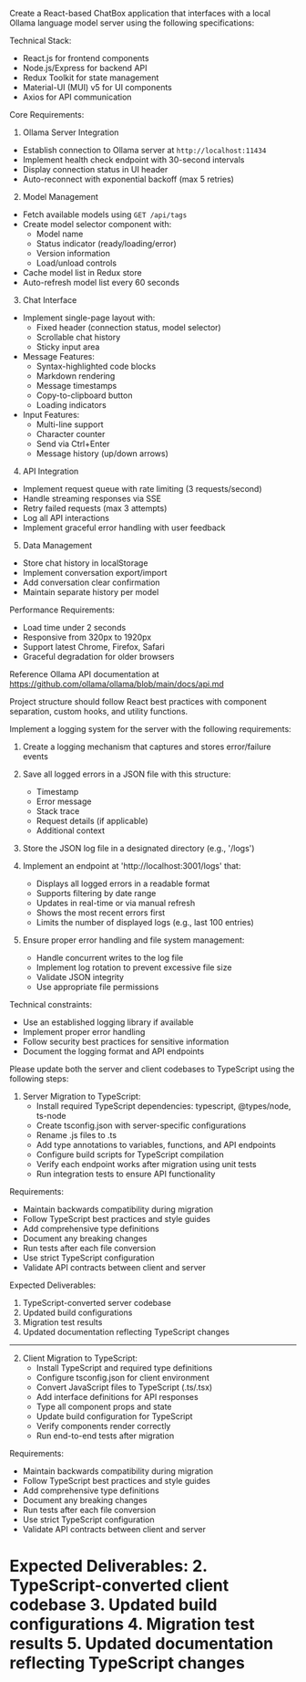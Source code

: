 Create a React-based ChatBox application that interfaces with a local Ollama language model server using the following specifications:

Technical Stack:
- React.js for frontend components
- Node.js/Express for backend API
- Redux Toolkit for state management
- Material-UI (MUI) v5 for UI components
- Axios for API communication

Core Requirements:

1. Ollama Server Integration
- Establish connection to Ollama server at `http://localhost:11434`
- Implement health check endpoint with 30-second intervals
- Display connection status in UI header
- Auto-reconnect with exponential backoff (max 5 retries)

2. Model Management
- Fetch available models using `GET /api/tags`
- Create model selector component with:
  - Model name
  - Status indicator (ready/loading/error)
  - Version information
  - Load/unload controls
- Cache model list in Redux store
- Auto-refresh model list every 60 seconds

3. Chat Interface
- Implement single-page layout with:
  - Fixed header (connection status, model selector)
  - Scrollable chat history
  - Sticky input area
- Message Features:
  - Syntax-highlighted code blocks
  - Markdown rendering
  - Message timestamps
  - Copy-to-clipboard button
  - Loading indicators
- Input Features:
  - Multi-line support
  - Character counter
  - Send via Ctrl+Enter
  - Message history (up/down arrows)

4. API Integration
- Implement request queue with rate limiting (3 requests/second)
- Handle streaming responses via SSE
- Retry failed requests (max 3 attempts)
- Log all API interactions
- Implement graceful error handling with user feedback

5. Data Management
- Store chat history in localStorage
- Implement conversation export/import
- Add conversation clear confirmation
- Maintain separate history per model

Performance Requirements:
- Load time under 2 seconds
- Responsive from 320px to 1920px
- Support latest Chrome, Firefox, Safari
- Graceful degradation for older browsers

Reference Ollama API documentation at https://github.com/ollama/ollama/blob/main/docs/api.md

Project structure should follow React best practices with component separation, custom hooks, and utility functions.


Implement a logging system for the server with the following requirements:

1. Create a logging mechanism that captures and stores error/failure events
2. Save all logged errors in a JSON file with this structure:
   - Timestamp
   - Error message
   - Stack trace
   - Request details (if applicable)
   - Additional context

3. Store the JSON log file in a designated directory (e.g., '/logs')

4. Implement an endpoint at 'http://localhost:3001/logs' that:
   - Displays all logged errors in a readable format
   - Supports filtering by date range
   - Updates in real-time or via manual refresh
   - Shows the most recent errors first
   - Limits the number of displayed logs (e.g., last 100 entries)

5. Ensure proper error handling and file system management:
   - Handle concurrent writes to the log file
   - Implement log rotation to prevent excessive file size
   - Validate JSON integrity
   - Use appropriate file permissions

Technical constraints:
- Use an established logging library if available
- Implement proper error handling
- Follow security best practices for sensitive information
- Document the logging format and API endpoints


Please update both the server and client codebases to TypeScript using the following steps:

1. Server Migration to TypeScript:
   - Install required TypeScript dependencies: typescript, @types/node, ts-node
   - Create tsconfig.json with server-specific configurations
   - Rename .js files to .ts
   - Add type annotations to variables, functions, and API endpoints
   - Configure build scripts for TypeScript compilation
   - Verify each endpoint works after migration using unit tests
   - Run integration tests to ensure API functionality

Requirements:
- Maintain backwards compatibility during migration
- Follow TypeScript best practices and style guides
- Add comprehensive type definitions
- Document any breaking changes
- Run tests after each file conversion
- Use strict TypeScript configuration
- Validate API contracts between client and server

Expected Deliverables:
1. TypeScript-converted server codebase
3. Updated build configurations
4. Migration test results
5. Updated documentation reflecting TypeScript changes
---------------
2. Client Migration to TypeScript:
   - Install TypeScript and required type definitions
   - Configure tsconfig.json for client environment
   - Convert JavaScript files to TypeScript (.ts/.tsx)
   - Add interface definitions for API responses
   - Type all component props and state
   - Update build configuration for TypeScript
   - Verify components render correctly
   - Run end-to-end tests after migration

Requirements:
- Maintain backwards compatibility during migration
- Follow TypeScript best practices and style guides
- Add comprehensive type definitions
- Document any breaking changes
- Run tests after each file conversion
- Use strict TypeScript configuration
- Validate API contracts between client and server

Expected Deliverables:
2. TypeScript-converted client codebase
3. Updated build configurations
4. Migration test results
5. Updated documentation reflecting TypeScript changes
=======

